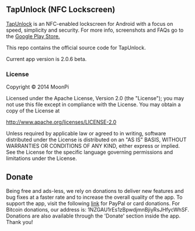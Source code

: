 ## TapUnlock (NFC Lockscreen)

[TapUnlock](https://play.google.com/store/apps/details?id=com.moonpi.tapunlock) is an NFC-enabled lockscreen for Android with a focus on speed, simplicity and security. For more info, screenshots and FAQs go to the [Google Play Store.](https://play.google.com/store/apps/details?id=com.moonpi.tapunlock)

This repo contains the official source code for TapUnlock.

Current app version is 2.0.6 beta.

### License

Copyright &copy; 2014 MoonPi

Licensed under the Apache License, Version 2.0 (the "License"); you may not use this file except in compliance with the License. You may obtain a copy of the License at

http://www.apache.org/licenses/LICENSE-2.0

Unless required by applicable law or agreed to in writing, software distributed under the License is distributed on an "AS IS" BASIS, WITHOUT WARRANTIES OR CONDITIONS OF ANY KIND, either express or implied. See the License for the specific language governing permissions and limitations under the License.

## Donate

Being free and ads-less, we rely on donations to deliver new features and bug fixes at a faster rate and to increase the overall quality of the app. To support the app, visit the following [link](http://goo.gl/TQRlTa) for PayPal or card donations. For Bitcoin donations, our address is: 1NZGAU1rEs1zBpwdjmnBjiyRsJHfycWhSF. Donations are also available through the 'Donate' section inside the app. Thank you!
